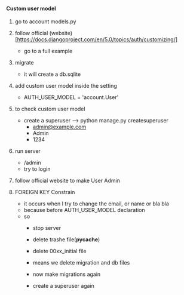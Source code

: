 #### Custom user model
1. go to account models.py
2. follow official (website)[https://docs.djangoproject.com/en/5.0/topics/auth/customizing/]
    - go to a full example

3. migrate
    - it will create a db.sqlite 

4. add custom user model inside the setting
    - AUTH_USER_MODEL = 'account.User'

5. to check custom user model
    - create a superuser --> python manage.py createsuperuser
        - admin@example.com
        - Admin
        - 1234


6. run server
    - /admin 
    - try to login

7. follow official website to make User Admin

8. FOREIGN KEY Constrain
    - it occurs when I try to change the email, or name or bla bla
    - because before AUTH_USER_MODEL declaration
    - so
        - stop server
        - delete trashe file(__pycache__)
        - delete 00xx_initial file
        - means we delete migration and db files

        - now make migrations again
        - create a superuser again
